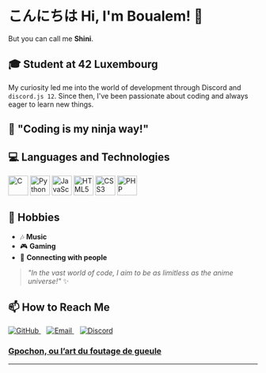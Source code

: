 # こんにちは Hi, I'm Boualem! 👋

But you can call me **Shini**.

## 🎓 Student at 42 Luxembourg

My curiosity led me into the world of development through Discord and `discord.js 12`. Since then, I've been passionate about coding and always eager to learn new things.

## 🥷 "Coding is my ninja way!"

## 💻 Languages and Technologies

<p align="left">
  <img src="https://cdn.jsdelivr.net/gh/devicons/devicon/icons/c/c-original.svg" alt="C" width="40" height="40"/>
  <img src="https://cdn.jsdelivr.net/gh/devicons/devicon/icons/python/python-original.svg" alt="Python" width="40" height="40"/>
  <img src="https://cdn.jsdelivr.net/gh/devicons/devicon/icons/javascript/javascript-original.svg" alt="JavaScript" width="40" height="40"/>
  <img src="https://cdn.jsdelivr.net/gh/devicons/devicon/icons/html5/html5-original.svg" alt="HTML5" width="40" height="40"/>
  <img src="https://cdn.jsdelivr.net/gh/devicons/devicon/icons/css3/css3-original.svg" alt="CSS3" width="40" height="40"/>
  <img src="https://cdn.jsdelivr.net/gh/devicons/devicon/icons/php/php-original.svg" alt="PHP" width="40" height="40"/>
</p>

## 🎵 Hobbies

- 🎶 **Music**
- 🎮 **Gaming**
- 💬 **Connecting with people**

> _"In the vast world of code, I aim to be as limitless as the anime universe!"_ ✨

## 📫 How to Reach Me

<p align="left">
  <a href="https://github.com/MadaniBoualem" target="_blank">
    <img src="https://img.shields.io/badge/GitHub-%23181717.svg?&style=for-the-badge&logo=github&logoColor=white" alt="GitHub"/>
  </a>
  &nbsp;&nbsp;
  <a href="mailto:contact@madaniboualem.com">
    <img src="https://img.shields.io/badge/Email-D14836?style=for-the-badge&logo=gmail&logoColor=white" alt="Email"/>
  </a>
  &nbsp;&nbsp;
  <a href="https://discord.com/users/1046558861701677126" target="_blank">
    <img src="https://img.shields.io/badge/Discord-7289DA?style=for-the-badge&logo=discord&logoColor=white" alt="Discord"/>
  </a>
</p>


### [Gpochon, ou l’art du foutage de gueule](https://github.com/gabrielle-pch)
---

